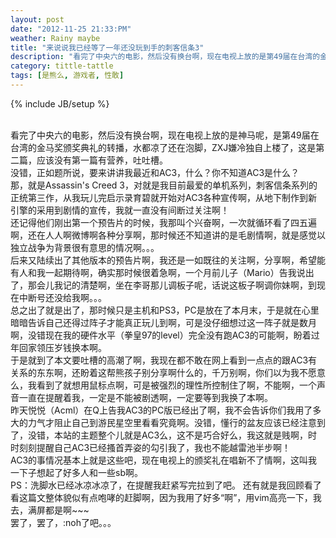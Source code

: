 ```yaml
---
layout: post
date: "2012-11-25 21:33:PM"
weather: Rainy maybe
title: "来说说我已经等了一年还没玩到手的刺客信条3"
description: "看完了中央六的电影，然后没有换台啊，现在电视上放的是第49届在台湾的金马奖颁奖典礼的转播，水都凉了还在泡脚，ZXJ嫌冷独自上楼了，这是第二篇，应该没有第一篇有营养。"
category: tittle-tattle
tags: [是熊么, 游戏者, 性敢]
---
```

{% include JB/setup %}

<br>
看完了中央六的电影，然后没有换台啊，现在电视上放的是神马呢，是第49届在台湾的金马奖颁奖典礼的转播，水都凉了还在泡脚，ZXJ嫌冷独自上楼了，这是第二篇，应该没有第一篇有营养，吐吐槽。
<br>
没错，正如题所说，要来讲讲我最近和AC3，什么？你不知道AC3是什么？

<br>
那，就是Assassin's Creed 3，对就是我目前最爱的单机系列，刺客信条系列的正统第三作，从我玩儿完启示录育碧就开始对AC3各种宣传啊，从地下制作到新引擎的采用到剧情的宣传，我就一直没有间断过关注啊！

<br>
还记得他们刚出第一个预告片的时候，我那叫个兴奋啊，一次就循环看了四五遍啊，还在人人啊微博啊各种分享啊，那时候还不知道讲的是毛剧情啊，就是感觉以独立战争为背景很有意思的情况啊。。。

<br>
后来又陆续出了其他版本的预告片啊，我还是一如既往的关注啊，分享啊，希望能有人和我一起期待啊，确实那时候很着急啊，一个月前儿子（Mario）告我说出了，那会儿我记的清楚啊，坐在李哥那儿调板子呢，话说这板子啊调你妹啊，到现在中断号还没给我啊。。。

<br>
总之出了就是出了，那时候只是主机和PS3，PC是放在了本月末，于是就在心里暗暗告诉自己还得过阵子才能真正玩儿到啊，可是没仔细想过这一阵子就是数月啊，没错现在我的硬件水平（拳皇97的level）完全没有跑AC3的可能啊，盼着过年回家领压岁钱换本啊。

<br>
于是就到了本文要吐槽的高潮了啊，我现在都不敢在网上看到一点点的跟AC3有关系的东东啊，还盼着这帮熊孩子别分享啊什么的，千万别啊，你们以为我不愿意么，我看到了就想用鼠标点啊，可是被强烈的理性所控制住了啊，不能啊，一个声音一直在提醒着我，一定是不能被剧透啊，一定要等到我换了本啊。

<br>
昨天悦悦（Acml）在Q上告我AC3的PC版已经出了啊，我不会告诉你们我用了多大的力气才阻止自己到游民星空里看看究竟啊。没错，懂行的盆友应该已经注意到了，没错，本站的主题整个儿就是AC3么，这不是巧合好么，我这就是贱啊，时时刻刻提醒自己AC3已经搔首弄姿的勾引我了，我也不能越雷池半步啊！

<br>
AC3的事情况基本上就是这些吧，现在电视上的颁奖礼在唱新不了情啊，这叫我一下子想起了好多人和一些sb啊。

<br>
PS：洗脚水已经冰凉冰凉了，在提醒我赶紧写完拉到了吧。
还有就是我回顾看了看这篇文整体貌似有点咆哮的赶脚啊，因为我用了好多“啊”，用vim高亮一下，我去，满屏都是啊~~~

<br>
罢了，罢了，:noh了吧。。。
